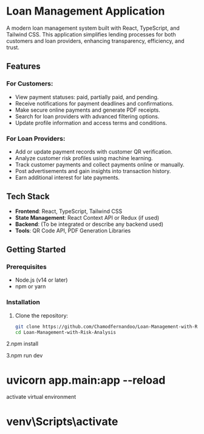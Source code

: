 # Loan Management Application  

A modern loan management system built with React, TypeScript, and Tailwind CSS. This application simplifies lending processes for both customers and loan providers, enhancing transparency, efficiency, and trust.  

## Features  

### For Customers:  
- View payment statuses: paid, partially paid, and pending.  
- Receive notifications for payment deadlines and confirmations.  
- Make secure online payments and generate PDF receipts.  
- Search for loan providers with advanced filtering options.  
- Update profile information and access terms and conditions.  

### For Loan Providers:  
- Add or update payment records with customer QR verification.  
- Analyze customer risk profiles using machine learning.  
- Track customer payments and collect payments online or manually.  
- Post advertisements and gain insights into transaction history.  
- Earn additional interest for late payments.  

## Tech Stack  
- **Frontend**: React, TypeScript, Tailwind CSS  
- **State Management**: React Context API or Redux (if used)  
- **Backend**: (To be integrated or describe any backend used)  
- **Tools**: QR Code API, PDF Generation Libraries  

## Getting Started  

### Prerequisites  
- Node.js (v14 or later)  
- npm or yarn  

### Installation  
1. Clone the repository:  
   ```bash  
   git clone https://github.com/Chamodfernandoo/Loan-Management-with-Risk-Analysis.git 
   cd Loan-Management-with-Risk-Analysis
2.npm install  

3.npm run dev  

# uvicorn app.main:app --reload

activate virtual environment
# venv\Scripts\activate